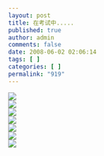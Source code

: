 ```yaml
---
layout: post
title: 在考试中.....
published: true
author: admin
comments: false
date: 2008-06-02 02:06:14
tags: [ ]
categories: [ ]
permalink: "919"
---
```

![][1]  
![][2]  
![][3]  
![][4]  
![][5]  
![][6]  
![][7]

 [1]: http://xujianian.com/jx/blog/UploadFiles/2008-6/62216671.jpg
 [2]: http://xujianian.com/jx/blog/UploadFiles/2008-6/62757638.jpg
 [3]: http://xujianian.com/jx/blog/UploadFiles/2008-6/62312307.jpg
 [4]: http://xujianian.com/jx/blog/UploadFiles/2008-6/62671835.jpg
 [5]: http://xujianian.com/jx/blog/UploadFiles/2008-6/62343124.jpg
 [6]: http://xujianian.com/jx/blog/UploadFiles/2008-6/62109444.jpg
 [7]: http://xujianian.com/jx/blog/UploadFiles/2008-6/62211782.jpg